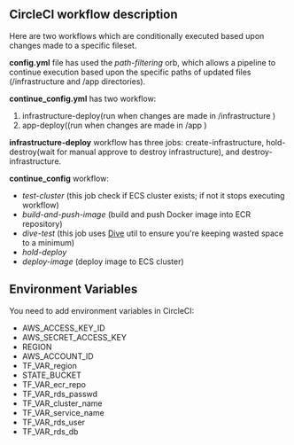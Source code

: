 **CircleCI workflow description**
-
Here are two workflows which are conditionally executed based upon changes made to a specific fileset.

**config.yml** file has used the *path-filtering* orb, which allows a pipeline to continue execution based upon the specific paths of updated files (/infrastructure and /app directories).

**continue_config.yml** has two workflow:
1. infrastructure-deploy(run when changes are made in /infrastructure )
2. app-deploy((run when changes are made in /app )

**infrastructure-deploy** workflow has three jobs: create-infrastructure, hold-destroy(wait for manual approve to destroy infrastructure), and destroy-infrastructure.

**continue_config** workflow: 
- _test-cluster_ (this job check if ECS cluster exists; if not it stops executing workflow)
- _build-and-push-image_ (build and push Docker image into ECR repository)
- _dive-test_ (this job uses [Dive](https://github.com/wagoodman/dive) util to ensure you're keeping wasted space to a minimum)
- _hold-deploy_
- _deploy-image_ (deploy image to ECS cluster)

**Environment Variables**
-
You need to add environment variables in CircleCI:
- AWS_ACCESS_KEY_ID
- AWS_SECRET_ACCESS_KEY
- REGION
- AWS_ACCOUNT_ID
- TF_VAR_region
- STATE_BUCKET
- TF_VAR_ecr_repo
- TF_VAR_rds_passwd
- TF_VAR_cluster_name
- TF_VAR_service_name
- TF_VAR_rds_user
- TF_VAR_rds_db


